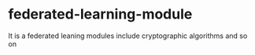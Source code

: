 # federated-learning-module
It is a federated leaning modules include cryptographic algorithms and so on
